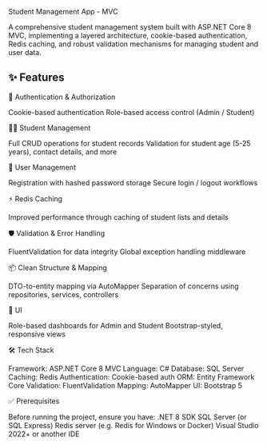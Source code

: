 Student Management App - MVC

A comprehensive student management system built with ASP.NET Core 8 MVC, implementing a layered architecture, cookie-based authentication, Redis caching, and robust validation mechanisms for managing student and user data.

✨ Features
-----------------
🔐 Authentication & Authorization

Cookie-based authentication
Role-based access control (Admin / Student)

👩‍🎓 Student Management

Full CRUD operations for student records
Validation for student age (5-25 years), contact details, and more

👥 User Management

Registration with hashed password storage
Secure login / logout workflows

⚡ Redis Caching

Improved performance through caching of student lists and details

🛡️ Validation & Error Handling

FluentValidation for data integrity
Global exception handling middleware

📦 Clean Structure & Mapping

DTO-to-entity mapping via AutoMapper
Separation of concerns using repositories, services, controllers

📘 UI

Role-based dashboards for Admin and Student
Bootstrap-styled, responsive views


🛠️ Tech Stack

Framework: ASP.NET Core 8 MVC
Language: C#
Database: SQL Server
Caching: Redis
Authentication: Cookie-based auth
ORM: Entity Framework Core
Validation: FluentValidation
Mapping: AutoMapper
UI: Bootstrap 5

✅ Prerequisites

Before running the project, ensure you have:
.NET 8 SDK
SQL Server (or SQL Express)
Redis server (e.g. Redis for Windows or Docker)
Visual Studio 2022+ or another IDE
